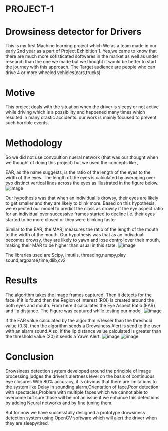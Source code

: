 # PROJECT-1
# Drowsiness detector for Drivers
This is my first Machine learning project which We as a team made in our early 2nd year as a part of Project Exhibition 1.
Yes,we came to know that there are much more sofisticated softwares in the market as well as under research than the one we made but we thought it would be better to start the journey with this approach.
The Target audience are people who can drive 4 or more wheeled vehicles(cars,trucks)
# Motive
This project deals with the situation when the driver is sleepy or not active while driving which is a possibility and happened many times which resulted in many drastic accidents.
our work is mainly focused to prevent such horrible events.
# Methodology
So we did not use convoultion nueral network (that was our thought when we thought of doing this project) but we used the concepts like ,

EAR, as the name suggests, is the ratio of the length of the eyes to the width of the eyes. The length of the eyes is calculated by averaging over two distinct vertical lines across the eyes as illustrated in the figure below.
![image](https://user-images.githubusercontent.com/87426240/167242955-e30057dc-95bd-421e-89c7-ebbf3c76a3e7.png)

Our hypothesis was that when an individual is drowsy, their eyes are likely to get 
smaller and they are likely to blink more. Based on this hypothesis, we expected 
our model to predict the class as drowsy if the eye aspect ratio for an individual 
over successive frames started to decline i.e. their eyes started to be more closed or 
they were blinking faster

Similar to the EAR, the MAR, measures the ratio of the length of the mouth to the 
width of the mouth. Our hypothesis was that as an individual becomes drowsy, 
they are likely to yawn and lose control over their mouth, making their MAR to be 
higher than usual in this state.
![image](https://user-images.githubusercontent.com/87426240/167243114-23f695b0-c575-4733-8271-34838a68e656.png)

The libraries used are:Scipy, imutils, threading,numpy,play sound,argparse,time,dlib,cv2
# Results
The algorithm takes the image frames captured. Then it detects for the face, if it is found then the Region of interest (ROI) is created around the both eyes and 
mouth. From here it calculates the Eye Aspect Ratio (EAR) and lip distance. The Figure was captured while testing our model.
![image](https://user-images.githubusercontent.com/87426240/167243365-d9d3df15-8279-4faa-a634-07c0e5867ca5.png)

If the EAR value calculated by the algorithm is lesser than the threshold value (0.3), then the algorithm sends a Drowsiness Alert is send to the user with an alarm sound.Also, if the lip distance value calculated is greater than the threshold value (20) it sends a Yawn Alert.
![image](https://user-images.githubusercontent.com/87426240/167243445-c6ce3e59-a50f-480f-880a-3c7446129d10.png)              ![image](https://user-images.githubusercontent.com/87426240/167243456-0a05ea8e-60d7-4a1f-9f5a-2a3b4dc315fa.png)
# Conclusion
Drowsiness detection system developed around the principle of image processing judges the driver’s alertness level on the basis of continuous eye closures With 80% accuracy, it is obvious that there are limitations to the system like Delay in sounding alarm,Orientation of face,Poor detection with spectacles,Problem with multiple faces which we cannot able to overcome but sure those will be not an issue if we enhance this detections by adding Neural networks and  by fine tuning them.

But for now we have successfully designed a prototype drowsiness detection system using OpenCV software which will alert the driver when they are sleepy/tired.

